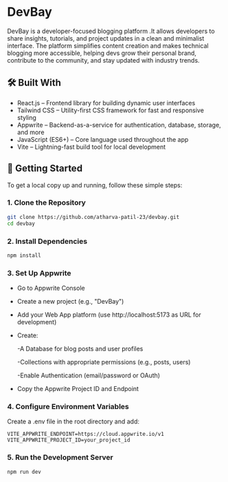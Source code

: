 # DevBay

DevBay is a developer-focused blogging platform .It allows developers to share insights, tutorials, and project updates in a clean and minimalist interface. The platform simplifies content creation and makes technical blogging more accessible, helping devs grow their personal brand, contribute to the community, and stay updated with industry trends.

## 🛠️ Built With
- React.js – Frontend library for building dynamic user interfaces
- Tailwind CSS – Utility-first CSS framework for fast and responsive styling
- Appwrite – Backend-as-a-service for authentication, database, storage, and more
- JavaScript (ES6+) – Core language used throughout the app
- Vite – Lightning-fast build tool for local development

## 🚀 Getting Started

To get a local copy up and running, follow these simple steps:

### 1. Clone the Repository

```bash
git clone https://github.com/atharva-patil-23/devbay.git
cd devbay
```

### 2. Install Dependencies
```bash
npm install
```

### 3. Set Up Appwrite
- Go to Appwrite Console

- Create a new project (e.g., "DevBay")

- Add your Web App platform (use http://localhost:5173 as URL for development)

- Create:

    -A Database for blog posts and user profiles

    -Collections with appropriate permissions (e.g., posts, users)

    -Enable Authentication (email/password or OAuth)

- Copy the Appwrite Project ID and Endpoint

### 4. Configure Environment Variables
Create a .env file in the root directory and add:
```env
VITE_APPWRITE_ENDPOINT=https://cloud.appwrite.io/v1
VITE_APPWRITE_PROJECT_ID=your_project_id
```

### 5. Run the Development Server
```bash 
npm run dev
```







